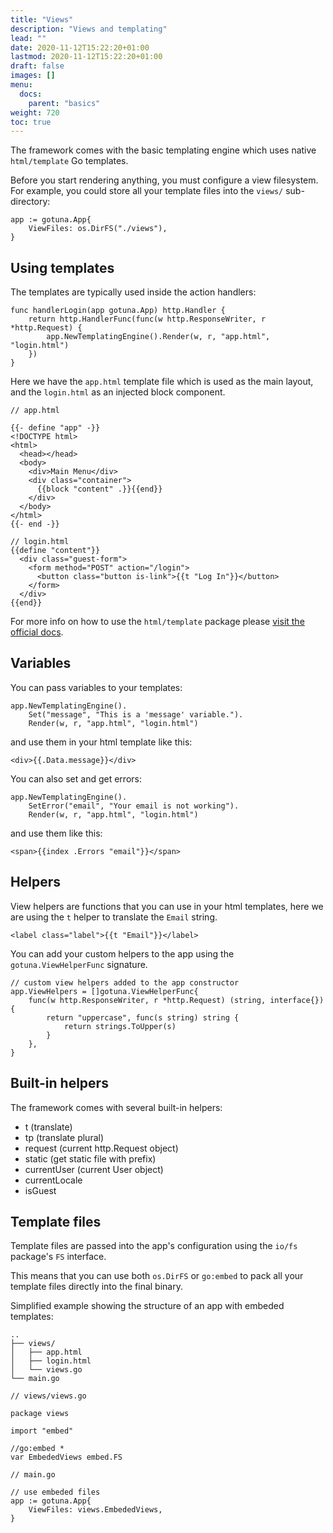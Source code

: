 ```yaml
---
title: "Views"
description: "Views and templating"
lead: ""
date: 2020-11-12T15:22:20+01:00
lastmod: 2020-11-12T15:22:20+01:00
draft: false
images: []
menu: 
  docs:
    parent: "basics"
weight: 720
toc: true
---
```


The framework comes with the basic templating engine which uses native `html/template` Go templates.

Before you start rendering anything, you must configure a view filesystem. 
For example, you could store all your template files into the `views/` sub-directory:

```
app := gotuna.App{
	ViewFiles: os.DirFS("./views"),
}
```

## Using templates
The templates are typically used inside the action handlers:

```
func handlerLogin(app gotuna.App) http.Handler {
	return http.HandlerFunc(func(w http.ResponseWriter, r *http.Request) {
		app.NewTemplatingEngine().Render(w, r, "app.html", "login.html")
	})
}
```

Here we have the `app.html` template file which is used as the main layout, and 
the `login.html` as an injected block component.
```
// app.html

{{- define "app" -}}
<!DOCTYPE html>
<html>
  <head></head>
  <body>
    <div>Main Menu</div>
    <div class="container">
      {{block "content" .}}{{end}}
    </div>
  </body>
</html>
{{- end -}}
```

```
// login.html
{{define "content"}}
  <div class="guest-form">
    <form method="POST" action="/login">
      <button class="button is-link">{{t "Log In"}}</button>
    </form>
  </div>
{{end}}

```
For more info on how to use the `html/template` package please [visit the official docs](https://golang.org/pkg/html/template/).

## Variables
You can pass variables to your templates:
```
app.NewTemplatingEngine().
	Set("message", "This is a 'message' variable.").
	Render(w, r, "app.html", "login.html")
```
and use them in your html template like this:
```
<div>{{.Data.message}}</div>
```
You can also set and get errors:
```
app.NewTemplatingEngine().
	SetError("email", "Your email is not working").
	Render(w, r, "app.html", "login.html")
```
and use them like this:
```
<span>{{index .Errors "email"}}</span>
```



## Helpers
View helpers are functions that you can use in your html templates, here we
are using the `t` helper to translate the `Email` string.
```
<label class="label">{{t "Email"}}</label>
```

You can add your custom helpers to the app using the `gotuna.ViewHelperFunc` signature.

```
// custom view helpers added to the app constructor
app.ViewHelpers = []gotuna.ViewHelperFunc{
	func(w http.ResponseWriter, r *http.Request) (string, interface{}) {
		return "uppercase", func(s string) string {
			return strings.ToUpper(s)
		}
	},
}
```

## Built-in helpers
The framework comes with several built-in helpers:

- t (translate)
- tp (translate plural)
- request (current http.Request object)
- static (get static file with prefix)
- currentUser (current User object)
- currentLocale
- isGuest

## Template files
Template files are passed into the app's configuration using the `io/fs` package's `FS` interface.

This means that you can use both `os.DirFS` or `go:embed` to pack all your template files directly into the final binary.

Simplified example showing the structure of an app with embeded templates:


```
..
├── views/
│   ├── app.html
│   ├── login.html
│   └── views.go
└── main.go
```

```
// views/views.go

package views

import "embed"

//go:embed *
var EmbededViews embed.FS
```

```
// main.go

// use embeded files
app := gotuna.App{
	ViewFiles: views.EmbededViews,
}

```

